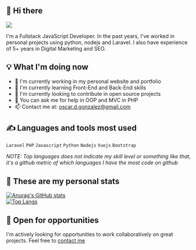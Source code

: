 ## 👋 Hi there
<img src="https://res.cloudinary.com/dagrstwwf/image/upload/v1634870553/Banner_Github_1_xlo4eg.png">

I'm a Fullstack JavaScript Developer. In the past years, I've worked in personal projects using python, nodejs and Laravel. I also have experience of 5+ years in Digital Marketing and SEO.  

## 💡 What I'm doing now

- 🔭 I'm currently working in my personal website and portfolio
- 🌱 I'm currently learning Front-End and Back-End skills 
- 👯 I'm currently looking to contribute in open source projects
- 💬 You can ask me for help in OOP and MVC in PHP 
- 📫 Contact me at: oscar.d.gonzalez@gmail.com

## ✍ Languages and tools most used  
`Laravel` `PHP` `Javascript` `Python` `Nodejs` `Vuejs` `Bootstrap`

*NOTE: Top languages does not indicate my skill level or something like that, it's a github metric of which languages I have the most code on github*

## 🧐 These are my personal stats

[![Anurag's GitHub stats](https://github-readme-stats.vercel.app/api?username=odagora&show_icons=true&theme=merko)
](https://github.com/anuraghazra/github-readme-stats)  
[![Top Langs](https://github-readme-stats.vercel.app/api/top-langs/?username=odagora&show_icons=true&theme=merko&layout=compact)](https://github.com/anuraghazra/github-readme-stats)

## 🚀 Open for opportunities
I'm actively looking for opportunities to work collaboratively on great projects. Feel free to [contact me](mailto:oscar.d.gonzalez@gmail.com)
